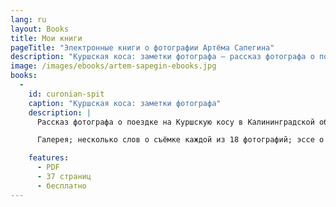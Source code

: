```yaml
---
lang: ru
layout: Books
title: Мои книги
pageTitle: "Электронные книги о фотографии Артёма Сапегина"
description: "Куршская коса: заметки фотографа — рассказ фотографа о поездке на Куршскую косу в Калининградской области."
image: /images/ebooks/artem-sapegin-ebooks.jpg
books:
  -
    id: curonian-spit
    caption: "Куршская коса: заметки фотографа"
    description: |
      Рассказ фотографа о поездке на Куршскую косу в Калининградской области.

      Галерея; несколько слов о съёмке каждой из 18 фотографий; эссе о том, что дала мне эта поездка как фотографу, что изменилось в моём подходе к съёмке и обработке.

    features:
      - PDF
      - 37 страниц
      - бесплатно
---
```

